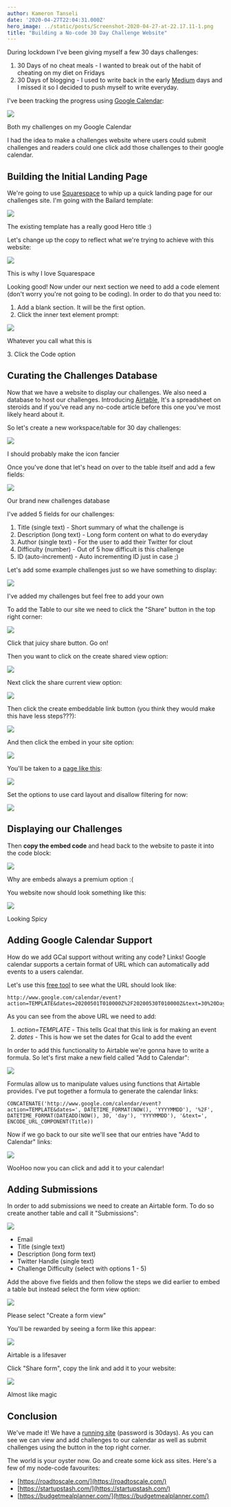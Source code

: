 ```yaml
---
author: Kameron Tanseli
date: '2020-04-27T22:04:31.000Z'
hero_image: ../static/posts/Screenshot-2020-04-27-at-22.17.11-1.png
title: "Building a No-code 30 Day Challenge Website"
---
```


During lockdown I've been giving myself a few 30 days challenges:

1.  30 Days of no cheat meals - I wanted to break out of the habit of cheating on my diet on Fridays
2.  30 Days of blogging - I used to write back in the early [Medium](https://medium.com/) days and I missed it so I decided to push myself to write everyday.

I've been tracking the progress using [Google Calendar](https://calendar.google.com/calendar):

![](../static/posts/Screenshot-2020-04-27-at-21.03.26.png)

Both my challenges on my Google Calendar

I had the idea to make a challenges website where users could submit challenges and readers could one click add those challenges to their google calendar.

## Building the Initial Landing Page

We're going to use [Squarespace](https://www.squarespace.com) to whip up a quick landing page for our challenges site. I'm going with the Bailard template:

![](../static/posts/Screenshot-2020-04-27-at-22.10.23.png)

The existing template has a really good Hero title :)

Let's change up the copy to reflect what we're trying to achieve with this website:

![](../static/posts/Screenshot-2020-04-27-at-22.17.11.png)

This is why I love Squarespace

Looking good! Now under our next section we need to add a code element (don't worry you're not going to be coding). In order to do that you need to:

1.  Add a blank section. It will be the first option.
2.  Click the inner text element prompt:

![](../static/posts/Screenshot-2020-04-27-at-22.19.06.png)

Whatever you call what this is

3\. Click the Code option

## Curating the Challenges Database

Now that we have a website to display our challenges. We also need a database to host our challenges. Introducing [Airtable](https://airtable.com/), It's a spreadsheet on steroids and if you've read any no-code article before this one you've most likely heard about it.

So let's create a new workspace/table for 30 day challenges:

![](../static/posts/Screenshot-2020-04-27-at-21.20.43.png)

I should probably make the icon fancier

Once you've done that let's head on over to the table itself and add a few fields:

![](../static/posts/Screenshot-2020-04-27-at-21.22.56.png)

Our brand new challenges database

I've added 5 fields for our challenges:

1.  Title (single text) - Short summary of what the challenge is
2.  Description (long text) - Long form content on what to do everyday
3.  Author (single text) - For the user to add their Twitter for clout
4.  Difficulty (number) - Out of 5 how difficult is this challenge
5.  ID (auto-increment) - Auto incrementing ID just in case ;)

Let's add some example challenges just so we have something to display:

![](../static/posts/Screenshot-2020-04-27-at-21.25.49.png)

I've added my challenges but feel free to add your own

To add the Table to our site we need to click the "Share" button in the top right corner:

![](../static/posts/Screenshot-2020-04-27-at-21.26.26.png)

Click that juicy share button. Go on!

Then you want to click on the create shared view option:

![](../static/posts/Screenshot-2020-04-27-at-21.27.34.png)

Next click the share current view option:

![](../static/posts/Screenshot-2020-04-27-at-21.28.05.png)

Then click the create embeddable link button (you think they would make this have less steps???):

![](../static/posts/Screenshot-2020-04-27-at-21.28.39.png)

And then click the embed in your site option:

![](../static/posts/Screenshot-2020-04-27-at-21.29.33.png)

You'll be taken to a [page like this](https://airtable.com/shrA5hwzrkPVye5pN/embed):

![](../static/posts/Screenshot-2020-04-27-at-21.30.29.png)

Set the options to use card layout and disallow filtering for now:

![](../static/posts/Screenshot-2020-04-27-at-21.31.10.png)

## Displaying our Challenges

Then **copy the embed code** and head back to the website to paste it into the code block:

![](../static/posts/Screenshot-2020-04-27-at-22.22.31.png)

Why are embeds always a premium option :(

You website now should look something like this:

![](../static/posts/ezgif.com-video-to-gif.gif)

Looking Spicy 

## Adding Google Calendar Support

How do we add GCal support without writing any code? Links! Google calendar supports a certain format of URL which can automatically add events to a users calendar.

Let's use this [free tool](https://jennamolby.com/tools/google-calendar-link-generator/) to see what the URL should look like:

    http://www.google.com/calendar/event?action=TEMPLATE&dates=20200501T010000Z%2F20200530T010000Z&text=30%20Day%20Challenges
    

As you can see from the above URL we need to add:

1.  _action=TEMPLATE_ - This tells Gcal that this link is for making an event
2.  _dates_ - This is how we set the dates for Gcal to add the event

In order to add this functionality to Airtable we're gonna have to write a formula. So let's first make a new field called "Add to Calendar":

![](../static/posts/Screenshot-2020-04-27-at-22.33.43.png)

Formulas allow us to manipulate values using functions that Airtable provides. I've put together a formula to generate the calendar links:

    CONCATENATE('http://www.google.com/calendar/event?action=TEMPLATE&dates=', DATETIME_FORMAT(NOW(), 'YYYYMMDD'), '%2F', DATETIME_FORMAT(DATEADD(NOW(), 30, 'day'), 'YYYYMMDD'), '&text=', ENCODE_URL_COMPONENT(Title))
    

Now if we go back to our site we'll see that our entries have "Add to Calendar" links:

![](../static/posts/Screenshot-2020-04-27-at-22.47.35.png)

WooHoo now you can click and add it to your calendar!

## Adding Submissions

In order to add submissions we need to create an Airtable form. To do so create another table and call it "Submissions":

![](../static/posts/Screenshot-2020-04-27-at-22.50.54.png)

*   Email
*   Title (single text)
*   Description (long form text)
*   Twitter Handle (single text)
*   Challenge Difficulty (select with options 1 - 5)

Add the above five fields and then follow the steps we did earlier to embed a table but instead select the form view option:

![](../static/posts/Screenshot-2020-04-27-at-22.51.57.png)

Please select "Create a form view"

You'll be rewarded by seeing a form like this appear:

![](../static/posts/Screenshot-2020-04-27-at-22.53.58.png)

Airtable is a lifesaver

Click "Share form", copy the link and add it to your website:

![](../static/posts/Screenshot-2020-04-27-at-22.56.02.png)

Almost like magic

## Conclusion

We've made it! We have a [running site](https://horse-vuvuzela-ph4p.squarespace.com/home) (password is 30days). As you can see we can view and add challenges to our calendar as well as submit challenges using the button in the top right corner.

The world is your oyster now. Go and create some kick ass sites. Here's a few of my node-code favourites:

*   [https://roadtoscale.com/](https://roadtoscale.com/)
*   [https://startupstash.com/](https://startupstash.com/)
*   [https://budgetmealplanner.com/](https://budgetmealplanner.com/)